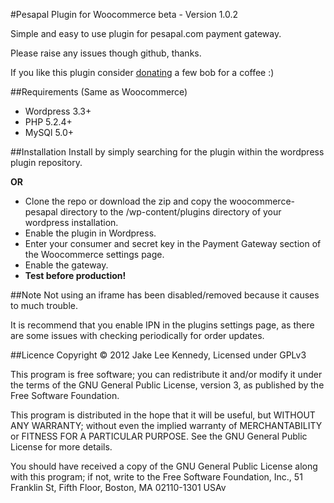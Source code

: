 #Pesapal Plugin for Woocommerce beta - Version 1.0.2

Simple and easy to use plugin for pesapal.com payment gateway.

Please raise any issues though github, thanks.

If you like this plugin consider [donating](http://jakeii.github.com/woocommerce-pesapal) a few bob for a coffee :)

##Requirements
(Same as Woocommerce)
* Wordpress 3.3+
* PHP 5.2.4+
* MySQl 5.0+

##Installation
Install by simply searching for the plugin within the wordpress plugin repository.

**OR**

* Clone the repo or download the zip and copy the woocommerce-pesapal directory to the /wp-content/plugins directory of your wordpress installation.
* Enable the plugin in Wordpress.
* Enter your consumer and secret key in the Payment Gateway section of the Woocommerce settings page.
* Enable the gateway.
* **Test before production!**

##Note
Not using an iframe has been disabled/removed because it causes to much trouble.

It is recommend that you enable IPN in the plugins settings page, as there are some issues with checking periodically for order updates.

##Licence
Copyright &copy; 2012 Jake Lee Kennedy, Licensed under GPLv3

This program is free software; you can redistribute it and/or modify
it under the terms of the GNU General Public License, version 3, as
published by the Free Software Foundation.

This program is distributed in the hope that it will be useful,
but WITHOUT ANY WARRANTY; without even the implied warranty of
MERCHANTABILITY or FITNESS FOR A PARTICULAR PURPOSE.  See the
GNU General Public License for more details.

You should have received a copy of the GNU General Public License
along with this program; if not, write to the Free Software
Foundation, Inc., 51 Franklin St, Fifth Floor, Boston, MA  02110-1301  USAv